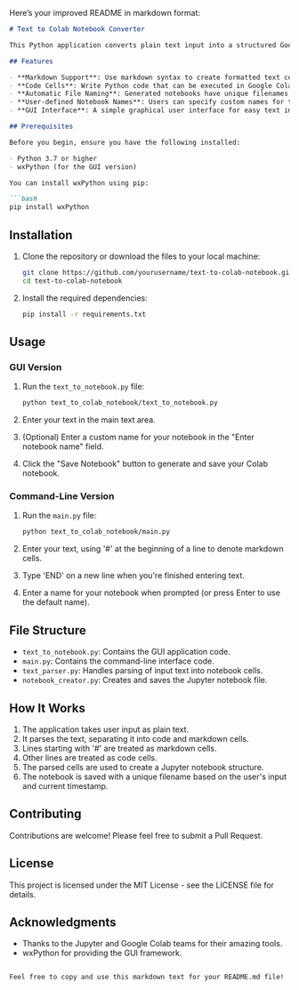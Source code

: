 Here’s your improved README in markdown format:

```markdown
# Text to Colab Notebook Converter

This Python application converts plain text input into a structured Google Colab notebook, making it easier to create and share interactive documents.

## Features

- **Markdown Support**: Use markdown syntax to create formatted text cells.
- **Code Cells**: Write Python code that can be executed in Google Colab.
- **Automatic File Naming**: Generated notebooks have unique filenames based on the current timestamp.
- **User-defined Notebook Names**: Users can specify custom names for their notebooks.
- **GUI Interface**: A simple graphical user interface for easy text input and notebook creation.

## Prerequisites

Before you begin, ensure you have the following installed:

- Python 3.7 or higher
- wxPython (for the GUI version)

You can install wxPython using pip:

```bash
pip install wxPython
```

## Installation

1. Clone the repository or download the files to your local machine:

   ```bash
   git clone https://github.com/yourusername/text-to-colab-notebook.git
   cd text-to-colab-notebook
   ```

2. Install the required dependencies:

   ```bash
   pip install -r requirements.txt
   ```

## Usage

### GUI Version

1. Run the `text_to_notebook.py` file:

   ```bash
   python text_to_colab_notebook/text_to_notebook.py
   ```

2. Enter your text in the main text area.
3. (Optional) Enter a custom name for your notebook in the "Enter notebook name" field.
4. Click the "Save Notebook" button to generate and save your Colab notebook.

### Command-Line Version

1. Run the `main.py` file:

   ```bash
   python text_to_colab_notebook/main.py
   ```

2. Enter your text, using '#' at the beginning of a line to denote markdown cells.
3. Type 'END' on a new line when you're finished entering text.
4. Enter a name for your notebook when prompted (or press Enter to use the default name).

## File Structure

- `text_to_notebook.py`: Contains the GUI application code.
- `main.py`: Contains the command-line interface code.
- `text_parser.py`: Handles parsing of input text into notebook cells.
- `notebook_creator.py`: Creates and saves the Jupyter notebook file.

## How It Works

1. The application takes user input as plain text.
2. It parses the text, separating it into code and markdown cells.
3. Lines starting with '#' are treated as markdown cells.
4. Other lines are treated as code cells.
5. The parsed cells are used to create a Jupyter notebook structure.
6. The notebook is saved with a unique filename based on the user's input and current timestamp.

## Contributing

Contributions are welcome! Please feel free to submit a Pull Request.

## License

This project is licensed under the MIT License - see the LICENSE file for details.

## Acknowledgments

- Thanks to the Jupyter and Google Colab teams for their amazing tools.
- wxPython for providing the GUI framework.
```

Feel free to copy and use this markdown text for your README.md file!
